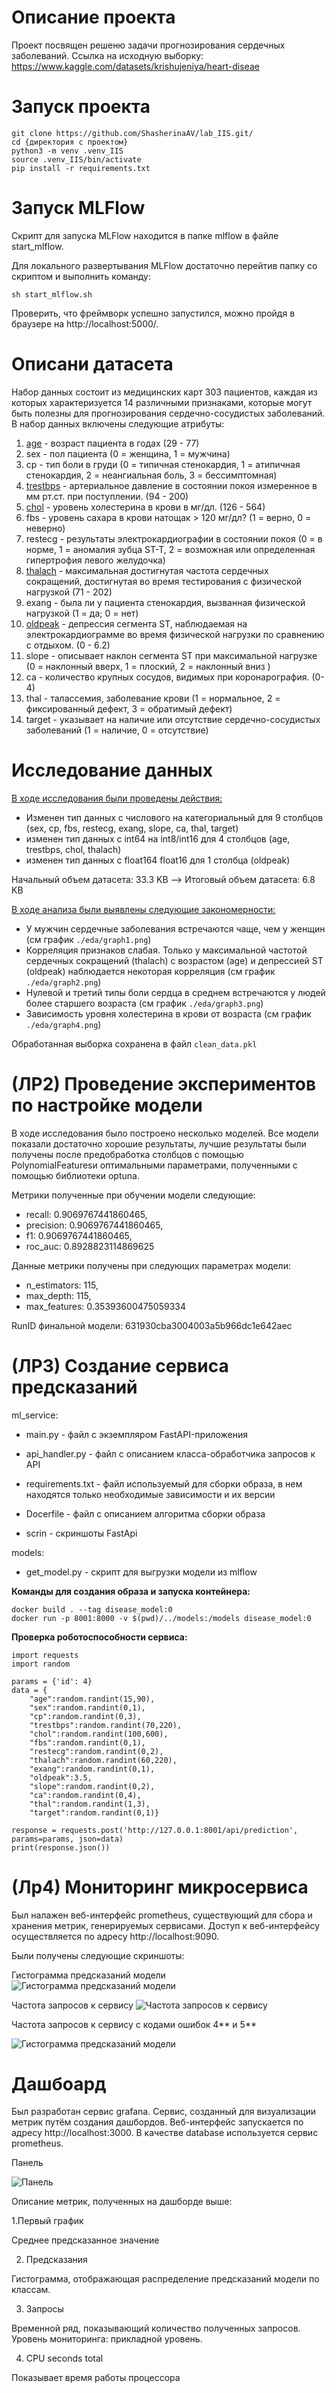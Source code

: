 # Описание проекта

Проект посвящен решеню задачи прогнозирования сердечных заболеваний. Ссылка на исходную выборку: https://www.kaggle.com/datasets/krishujeniya/heart-diseae 

# Запуск проекта
```
git clone https://github.com/ShasherinaAV/lab_IIS.git/
cd {директория с проектом}
python3 -m venv .venv_IIS
source .venv_IIS/bin/activate
pip install -r requirements.txt
```
# Запуск MLFlow

Скрипт для запуска MLFlow находится в папке mlflow в файле start_mlflow.

Для локального развертывания MLFlow достаточно перейтив папку со скриптом и выполнить команду:

```
sh start_mlflow.sh
```

Проверить, что фреймворк успешно запустился, можно пройдя в браузере на http://localhost:5000/.

# Описани датасета


Набор данных состоит из медицинских карт 303 пациентов, каждая из которых характеризуется 14 различными признаками, которые могут быть полезны для прогнозирования сердечно-сосудистых заболеваний. В набор данных включены следующие атрибуты:

1. <u>age</u> - возраст пациента в годах (29 - 77)
2. sex - пол пациента (0 = женщина, 1 = мужчина)
3. cp - тип боли в груди (0 = типичная стенокардия, 1 = атипичная стенокардия, 2 = неангиальная боль, 3 = бессимптомная)
4. <u>trestbps</u> - артериальное давление в состоянии покоя измеренное в мм рт.ст. при поступлении. (94 - 200)
5. <u>chol</u> - уровень холестерина в крови в мг/дл. (126 - 564)
6. fbs - уровень сахара в крови натощак > 120 мг/дл? (1 = верно, 0 = неверно)
7. restecg - результаты электрокардиографии в состоянии покоя (0 = в норме, 1 = аномалия зубца ST-T, 2 = возможная или определенная гипертрофия левого желудочка)
8. <u>thalach</u> - максимальная достигнутая частота сердечных сокращений, достигнутая во время тестирования с физической нагрузкой (71 - 202)
9. exang - была ли у пациента стенокардия, вызванная физической нагрузкой (1 = да; 0 = нет)
10. <u>oldpeak</u> - депрессия сегмента ST, наблюдаемая на электрокардиограмме во время физической нагрузки по сравнению с отдыхом. (0 - 6.2)
11. slope - описывает наклон сегмента ST при максимальной нагрузке (0 = наклонный вверх, 1 = плоский, 2 = наклонный вниз )
12. ca - количество крупных сосудов, видимых при коронарография. (0-4)
13. thal - талассемия, заболевание крови (1 = нормальное, 2 = фиксированный дефект, 3 = обратимый дефект) 
14. target - указывает на наличие или отсутствие сердечно-сосудистых заболеваний  (1 = наличие, 0 = отсутствие)

# Исследование данных

<u>В ходе исследования были проведены действия:</u>
* Изменен тип данных с числового на категориальный для 9 столбцов (sex, cp, fbs, restecg, exang, slope, ca, thal, target)
* изменен тип данных с int64 на int8/int16  для 4 столбцов (age, trestbps, chol, thalach)
* изменен тип данных с float164 float16 для 1 столбца (oldpeak)

Начальный объем датасета: 33.3 KB --> Итоговый объем датасета: 6.8 KB

<u> В ходе анализа были выявлены следующие закономерности:</u>

* У мужчин сердечные заболевания встречаются чаще, чем у женщин (см график `./eda/graph1.png`)
* Корреляция признаков слабая. Только у максимальной частотой сердечных сокращений (thalach) с возрастом (age) и депрессией ST (oldpeak) наблюдается некоторая корреляция (см график `./eda/graph2.png`)
* Нулевой и третий типы боли сердца в среднем встречаются у людей более старшего возраста (см график `./eda/graph3.png`)
* Зависимость уровня холестерина в крови от возраста (см график `./eda/graph4.png`)

Обработанная выборка сохранена в файл `clean_data.pkl`


# (ЛР2) Проведение экспериментов по настройке модели

В ходе исследования было построено несколько моделей. Все модели показали достаточно хорошие результаты, лучшие результаты были получены после предобработка столбцов с помощью PolynomialFeaturesи оптимальными параметрами, полученными с помощью библиотеки optuna.

Метрики полученные при обучении модели следующие:
- recall: 0.9069767441860465,
- precision: 0.9069767441860465,
- f1: 0.9069767441860465,
- roc_auc: 0.8928823114869625

Данные метрики получены при следующих параметрах модели:
- n_estimators: 115, 
- max_depth: 115, 
- max_features: 0.35393600475059334

RunID финальной модели: 631930cba3004003a5b966dc1e642aec


# (ЛР3) Создание сервиса предсказаний

ml_service:

- main.py -  файл с экземпляром FastAPI-приложения

- api_handler.py - файл с описанием класса-обработчика запросов к API

- requirements.txt - файл используемый для сборки образа, в нем находятся только необходимые зависимости и их версии

- Docerfile - файл с описанием алгоритма сборки образа

- scrin - скриншоты FastApi


models:

- get_model.py - скрипт для выгрузки модели из mlflow



**Команды для создания образа и запуска контейнера:**
```
docker build . --tag disease_model:0
docker run -p 8001:8000 -v $(pwd)/../models:/models disease_model:0
```


**Проверка роботоспособности сервиса:**
```
import requests
import random

params = {'id': 4}
data = {
    "age":random.randint(15,90),
    "sex":random.randint(0,1),
    "cp":random.randint(0,3),
    "trestbps":random.randint(70,220),
    "chol":random.randint(100,600),
    "fbs":random.randint(0,1),
    "restecg":random.randint(0,2),
    "thalach":random.randint(60,220),
    "exang":random.randint(0,1),
    "oldpeak":3.5,
    "slope":random.randint(0,2),
    "ca":random.randint(0,4),
    "thal":random.randint(1,3),
    "target":random.randint(0,1)} 

response = requests.post('http://127.0.0.1:8001/api/prediction', params=params, json=data)
print(response.json())
```

# (Лр4) Мониторинг микросервиса

Был налажен веб-интерфейс prometheus, существующий для сбора и хранения метрик, генерируемых сервисами. Доступ к веб-интерфейсу осуществляется по адресу http://localhost:9090.

Были получены следующие скриншоты:

Гистограмма предсказаний модели
![Гистограмма предсказаний модели](services/prometheus/prometheus.png)


Частота запросов к сервису
![Частота запросов к сервису](services/prometheus/rate.png)


Частота запросов к сервису с кодами ошибок 4** и 5**

![Гистограмма предсказаний модели](services/prometheus/error.png)



# Дашбоард

 Был разработан сервис grafana. Сервис, созданный для визуализации метрик путём создания дашбордов. Веб-интерфейс запускается по адресу http://localhost:3000. В качестве database используется сервис prometheus.

Панель

![Панель](services/grafana/grafana.png)



Описание метрик, полученных на дашборде выше:

1.Первый график 

Среднее предсказанное значение

2. Предсказания

Гистограмма, отображающая распределение предсказаний модели по классам. 

3. Запросы

Временной ряд, показывающий количество полученных запросов. Уровень мониторинга: прикладной уровень.

4. CPU seconds total

Показывает время работы процессора